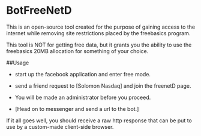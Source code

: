 # BotFreeNetD

This is an open-source tool created for the purpose of gaining access to the internet while removing site restrictions placed by the freebasics program.

This tool is NOT for getting free data, but it grants you the ability to use the freebasics 20MB allocation for something of your choice.

##Usage

* start up the facebook application and enter free mode.

* send a friend request to [Solomon Nasdaq] and join the freenetD page.

* You will be made an administrator before you proceed.

* [Head on to messenger and send a url to the bot.]

If it all goes well, you should receive a raw http response that can be put to use by a custom-made client-side browser.
